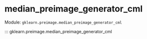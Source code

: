 # median_preimage_generator_cml

Module: `gklearn.preimage.median_preimage_generator_cml`

::: gklearn.preimage.median_preimage_generator_cml
